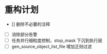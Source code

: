 # 重构计划

- [] 删除不必要的注释
- [ ] 消除部分告警
- [ ] 任务并行细粒度控制，stop_mask 下沉到执行层
- [ ] gen_source_object_list_file 增加正则过滤